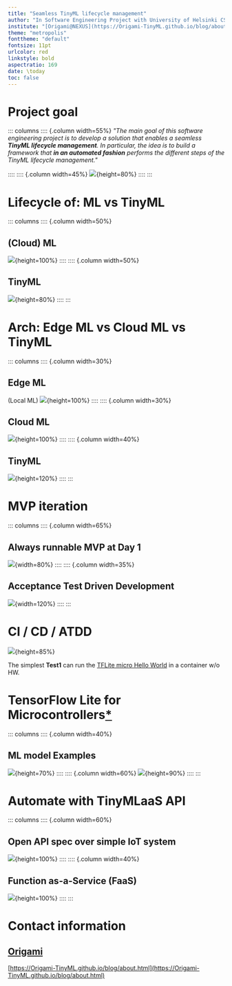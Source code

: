```yaml
---
title: "Seamless TinyML lifecycle management"
author: "In Software Engineering Project with University of Helsinki CS"
institute: "[Origami@NEXUS](https://Origami-TinyML.github.io/blog/about.html)"
theme: "metropolis"
fonttheme: "default"
fontsize: 11pt
urlcolor: red
linkstyle: bold
aspectratio: 169
date: \today
toc: false
---
```

# Project goal
::: columns
:::: {.column width=55%}
_"The main goal of this software engineering project is to develop a solution that enables a seamless **TinyML lifecycle management**.
In particular, the idea is to build a framework that **in an automated fashion** performs the different steps of the TinyML lifecycle management."_


::::
:::: {.column width=45%}
![](images/venn.png){height=80%}
::::
:::


# Lifecycle of: ML vs TinyML
::: columns
:::: {.column width=50%}
## (Cloud) ML
![](images/lifecycle_ml.png){height=100%}
::::
:::: {.column width=50%}
## TinyML
![](images/lifecycle_tinyml.png){height=80%}
::::
:::


# Arch: Edge ML vs Cloud ML vs TinyML
::: columns
:::: {.column width=30%}
## Edge ML
(Local ML)
![](images/ml_arch.png){height=100%}
::::
:::: {.column width=30%}
## Cloud ML
![](images/ml_arch_001.png){height=100%}
::::
:::: {.column width=40%}
## TinyML
![](images/ml_arch_002.png){height=120%}
::::
:::


# MVP iteration
::: columns
:::: {.column width=65%}
## Always runnable MVP at Day 1
![](images/mvp_journey.png){width=80%}
::::
:::: {.column width=35%}
## Acceptance Test Driven Development
![](images/atdd.png){width=120%}
::::
:::

# CI / CD / ATDD
![](images/tdd.png){height=85%}

The simplest **Test1** can run the [TFLite micro Hello World](https://www.tensorflow.org/lite/microcontrollers#explore_the_examples) in a container w/o HW.


# TensorFlow Lite for Microcontrollers[*](https://github.com/tensorflow/tflite-micro/tree/main/tensorflow/lite/micro/examples)
::: columns
:::: {.column width=40%}
## ML model Examples
![](images/tflm_examples.png){height=70%}
::::
:::: {.column width=60%}
![](images/tflm_hws.png){height=90%}
::::
:::

# Automate with TinyMLaaS API
::: columns
:::: {.column width=60%}
## Open API spec over simple IoT system
![](images/api-server.png){height=100%}
::::
:::: {.column width=40%}
## Function as-a-Service (FaaS)
![](images/demo2-sq.png){height=100%}
::::
:::

# Contact information
## [Origami](#Team)
[https://Origami-TinyML.github.io/blog/about.html](https://Origami-TinyML.github.io/blog/about.html)
